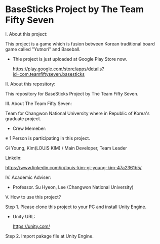 # BaseSticks Project by The Team Fifty Seven

I. About this project:

This project is a game which is fusion between Korean traditional board game called "Yutnori" and Baseball.

 - Thie project is just uploaded at Google Play Store now.
 
   https://play.google.com/store/apps/details?id=com.teamfiftyseven.basesticks


II. About this repository:

This repository for BaseSticks  Project by The Team Fifty Seven.

III. About The Team Fifty Seven:

Team for Changwon National University where in Republic of Korea's graduate project.

- Crew Memeber:

※ 1 Person is participating in this project.

  Gi Young, Kim(LOUIS KIM) / Main Developer, Team Leader
  
  Linkdin:
  
  https://www.linkedin.com/in/louis-kim-gi-young-kim-47a2361b5/
  
 IV. Academic Adviser:

  - Professor. Su Hyeon, Lee (Changwon National University)
  
V. How to use this project?
  
 Step 1. Please clone this project to your PC and install Unity Engine.
 
 - Unity URL:
 
   https://unity.com/
 
 Step 2. Import pakage file at Unity Engine.
